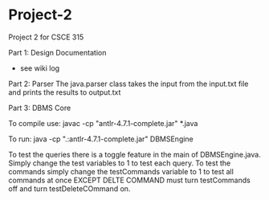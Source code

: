 # Project-2
Project 2 for CSCE 315

Part 1: Design Documentation
- see wiki log

Part 2: Parser 
The java.parser class takes the input from the input.txt file and prints the results to output.txt

Part 3: DBMS Core

To compile use:
javac -cp "antlr-4.7.1-complete.jar" *.java

To run:
java -cp ".:antlr-4.7.1-complete.jar" DBMSEngine

To test the queries there is a toggle feature in the main of DBMSEngine.java. Simply change the test variables to 1 to test each query. To test the commands simply change the
testCommands variable to 1 to test all commands at once EXCEPT DELTE COMMAND must turn testCommands off and turn testDeleteCOmmand on.

